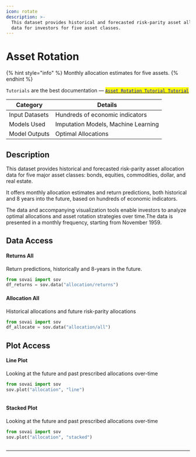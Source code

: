 ```yaml
---
icon: rotate
description: >-
  This dataset provides historical and forecasted risk-parity asset allocation
  data for investors for five asset classes.
---
```


# Asset Rotation

{% hint style="info" %}
Monthly allocation estimates for five assets.
{% endhint %}

`Tutorials` are the best documentation — [<mark style="color:blue;">`Asset Rotation Tutorial Tutorial`</mark>](https://colab.research.google.com/github/sovai-research/sovai-public/blob/main/notebooks/datasets/Asset%20Rotation%20and%20Allocation.ipynb)

<table data-column-title-hidden data-view="cards"><thead><tr><th>Category</th><th>Details</th></tr></thead><tbody><tr><td>Input Datasets</td><td>Hundreds of economic indicators</td></tr><tr><td>Models Used</td><td>Imputation Models, Machine Learning</td></tr><tr><td>Model Outputs</td><td>Optimal Allocations</td></tr></tbody></table>

## Description

This dataset provides historical and forecasted risk-parity asset allocation data for five major asset classes: bonds, equities, commodities, dollar, and real estate.&#x20;

It offers monthly allocation estimates and return predictions, both historical and 8 years into the future, based on hundreds of economic indicators.&#x20;

The data and accompanying visualization tools enable investors to analyze optimal allocations and asset rotation strategies over time.The data is presented in a monthly frequency, starting from November 1959.&#x20;

## Data Access

#### Returns All

Return predictions, historically and 8-years in the future.

```python
from sovai import sov 
df_returns = sov.data("allocation/returns")
```

#### Allocation All

Historical allocations and future risk-parity allocations

```python
from sovai import sov 
df_allocate = sov.data("allocation/all")
```

## Plot Access

#### Line Plot

Looking at the future and past prescribed allocations over-time

```python
from sovai import sov 
sov.plot("allocation", "line")
```

<figure><img src="../.gitbook/assets/asset_rotation_1.png" alt=""><figcaption></figcaption></figure>

#### Stacked Plot

Looking at the future and past prescribed allocations over-time

```python
from sovai import sov 
sov.plot("allocation", "stacked")
```

<figure><img src="../.gitbook/assets/asset_rotation_2.png" alt=""><figcaption></figcaption></figure>

***

